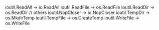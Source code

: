   
ioutil.ReadAll -> io.ReadAll 
ioutil.ReadFile -> os.ReadFile 
ioutil.ReadDir -> os.ReadDir // others ioutil.NopCloser -> io.NopCloser 
ioutil.TempDir -> os.MkdirTemp 
ioutil.TempFile -> os.CreateTemp ioutil.WriteFile -> os.WriteFile